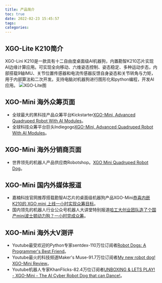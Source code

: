 ```yaml
---
title: 产品简介
toc: true
date: 2022-02-23 15:45:57
tags:
categories: 
---
```


## XGO-Lite K210简介
XGO-Lini K210是一款具有十二自由度桌面级Al机器狗，内置勘智K210芯片实现AI边缘计算应用。可实现全向移动、六维姿态控制、姿态稳定、多种运动步态，内部搭载9轴IMU、关节位置传感器和电流传感器反馈自身姿态和关节转角与力矩，用于内部算法和二次开发。支持电脑对机器狗进行图形化和python编程，开发AI应用。
![XGO-Lite图](./11.png)


## XGO-Mini 海外众筹页面
- 全球最大的黑科技产品众筹平台Kickstarter[XGO-Mini, Advanced Quadruped Robot With AI Modules](http://www.kickstarter.com/projects/xgorobot/xgo-mini-an-advanced-quadruped-robot-with-ai-modules "XGO-Mini")。
- 全球科技众筹平台巨头Indiegogo[XGO-Mini, Advanced Quadruped Robot With AI Modules](https://www.indiegogo.com/projects/xgo-mini-advanced-quadruped-robot-with-ai-modules#/ "XGO-Mini")。

## XGO-Mini 海外分销商页面
- 世界领先的机器人产品供应商Robotshop。[XGO Mini Quadruped Robot Dog](https://www.robotshop.com/eu/en/xgo-mini-quadruped-robot-dog.html?gclid=Cj0KCQiA09eQBhCxARIsAAYRiykXFDnDAgkKyD3b8n5lBj-2ljXfDUubCNRkyKpSYDIL-Bkd_EFbQigaAiZFEALw_wcB "XGO-Mini")。

## XGO-Mini 国内外媒体报道
- 嘉楠科技官网推荐搭载勘智AI芯片的桌面级机器狗产品XGO-Mini[恭喜内嵌K210的 XGO mini 上线一小时实现众筹目标](https://www.bilibili.com/video/BV1J3411r7rP?from=search&seid=5191219998441485979&spm_id_from=333.337.0.0 "嘉楠官方合伙伙伴")。
- 国内领先的机器人行业公众号机器人大讲堂特别报道[哈工大创业团队造了个国产mini波士顿动力狗？一小时完成众筹](https://www.sohu.com/na/483285557_489960 "机器人大讲堂特别报道")。

## XGO-Mini 海外大V测评

- Youtube最受欢迎的Python专家sentdex-110万位订阅者[Robot Dogs: A Programmer's Best Friend](https://www.bilibili.com/video/BV1om4y1X7BA?spm_id_from=333.999.0.0 "My personal introduction to quadrupeds.")。
- Youtube最火的科技频道Maker's Muse-91.7万位订阅者[My new robot dog! XGO-Mini Review](https://www.bilibili.com/video/BV1Jq4y1m73x?spm_id_from=333.999.0.0 "Can't afford a Boston Dynamics SPOT or Xiaomi CyberDog? Then the XGO-Mini might be worth a look.")。
- Youtube机器人专家KhanFlicks-82.4万位订阅者[UNBOXING & LETS PLAY! - XGO-Mini - The AI Cyber Robot Dog that can Dance!](https://www.bilibili.com/video/BV1KF411B7gX?spm_id_from=333.999.0.0 "Today we test out the Robot Dog called XGO-Mini! The advanced quadruped Robot with AI modules is the Tesla of Robot Dogs. Think of it as the Boston Dynamics Robot Spot but at a pint size scale. Featuring 12 degrees of freedom and fully programmable, it is a great setup overall!")。
